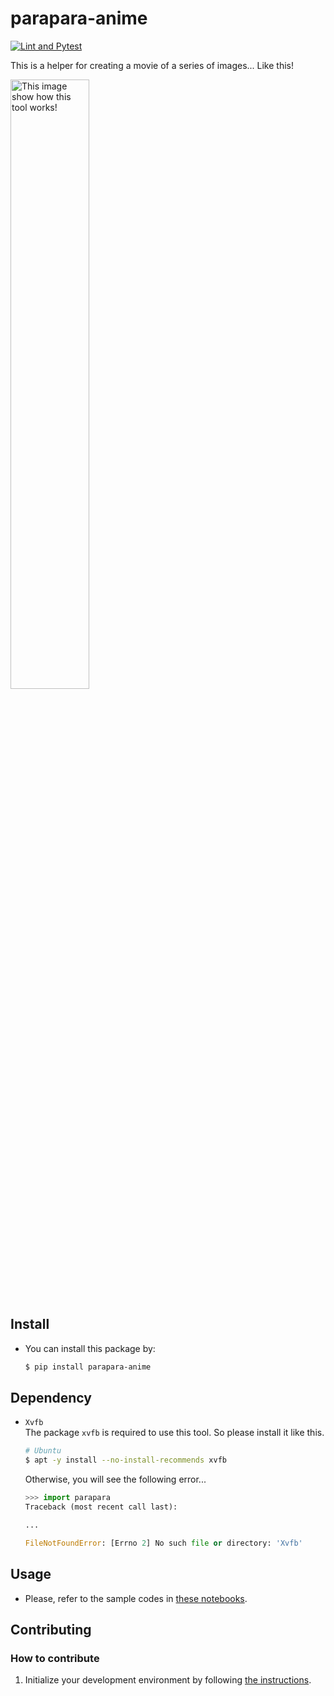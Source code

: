# parapara-anime

[![Lint and Pytest](https://github.com/siruku6/parapara-anime/actions/workflows/lint_and_test.yml/badge.svg)](https://github.com/siruku6/parapara-anime/actions/workflows/lint_and_test.yml)

This is a helper for creating a movie of a series of images... Like this!

<!-- The sample image for a behavior of this tool -->
<img src="docs/images/240630_parapara_anime_demo.gif" width="50%" alt="This image show how this tool works!">

## Install

- You can install this package by:
    ```bash
    $ pip install parapara-anime
    ```


## Dependency

- `Xvfb`  
The package `xvfb` is required to use this tool. So please install it like this.
    ```bash
    # Ubuntu
    $ apt -y install --no-install-recommends xvfb
    ```
    Otherwise, you will see the following error...
    ```python
    >>> import parapara
    Traceback (most recent call last):

    ...

    FileNotFoundError: [Errno 2] No such file or directory: 'Xvfb'
    ```


## Usage

- Please, refer to the sample codes in [these notebooks](/notebooks).


## Contributing

### How to contribute

1. Initialize your development environment by following [the instructions](/docs/DEV_ENVIRONMENT.md).
